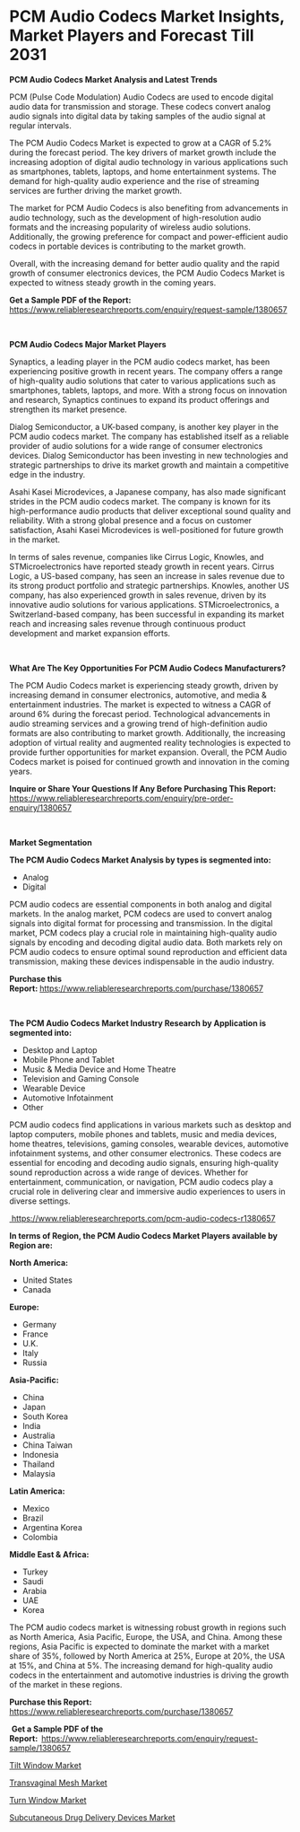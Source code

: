 <p><h1>PCM Audio Codecs Market Insights, Market Players and Forecast Till 2031</h1></p><p><strong>PCM Audio Codecs Market Analysis and Latest Trends</strong></p>
<p><p>PCM (Pulse Code Modulation) Audio Codecs are used to encode digital audio data for transmission and storage. These codecs convert analog audio signals into digital data by taking samples of the audio signal at regular intervals.</p><p>The PCM Audio Codecs Market is expected to grow at a CAGR of 5.2% during the forecast period. The key drivers of market growth include the increasing adoption of digital audio technology in various applications such as smartphones, tablets, laptops, and home entertainment systems. The demand for high-quality audio experience and the rise of streaming services are further driving the market growth.</p><p>The market for PCM Audio Codecs is also benefiting from advancements in audio technology, such as the development of high-resolution audio formats and the increasing popularity of wireless audio solutions. Additionally, the growing preference for compact and power-efficient audio codecs in portable devices is contributing to the market growth.</p><p>Overall, with the increasing demand for better audio quality and the rapid growth of consumer electronics devices, the PCM Audio Codecs Market is expected to witness steady growth in the coming years.</p></p>
<p><strong>Get a Sample PDF of the Report:&nbsp;</strong> <a href="https://www.reliableresearchreports.com/enquiry/request-sample/1380657">https://www.reliableresearchreports.com/enquiry/request-sample/1380657</a></p>
<p>&nbsp;</p>
<p><strong>PCM Audio Codecs Major Market Players</strong></p>
<p><p>Synaptics, a leading player in the PCM audio codecs market, has been experiencing positive growth in recent years. The company offers a range of high-quality audio solutions that cater to various applications such as smartphones, tablets, laptops, and more. With a strong focus on innovation and research, Synaptics continues to expand its product offerings and strengthen its market presence.</p><p>Dialog Semiconductor, a UK-based company, is another key player in the PCM audio codecs market. The company has established itself as a reliable provider of audio solutions for a wide range of consumer electronics devices. Dialog Semiconductor has been investing in new technologies and strategic partnerships to drive its market growth and maintain a competitive edge in the industry.</p><p>Asahi Kasei Microdevices, a Japanese company, has also made significant strides in the PCM audio codecs market. The company is known for its high-performance audio products that deliver exceptional sound quality and reliability. With a strong global presence and a focus on customer satisfaction, Asahi Kasei Microdevices is well-positioned for future growth in the market.</p><p>In terms of sales revenue, companies like Cirrus Logic, Knowles, and STMicroelectronics have reported steady growth in recent years. Cirrus Logic, a US-based company, has seen an increase in sales revenue due to its strong product portfolio and strategic partnerships. Knowles, another US company, has also experienced growth in sales revenue, driven by its innovative audio solutions for various applications. STMicroelectronics, a Switzerland-based company, has been successful in expanding its market reach and increasing sales revenue through continuous product development and market expansion efforts.</p></p>
<p>&nbsp;</p>
<p><strong>What Are The Key Opportunities For PCM Audio Codecs Manufacturers?</strong></p>
<p><p>The PCM Audio Codecs market is experiencing steady growth, driven by increasing demand in consumer electronics, automotive, and media & entertainment industries. The market is expected to witness a CAGR of around 6% during the forecast period. Technological advancements in audio streaming services and a growing trend of high-definition audio formats are also contributing to market growth. Additionally, the increasing adoption of virtual reality and augmented reality technologies is expected to provide further opportunities for market expansion. Overall, the PCM Audio Codecs market is poised for continued growth and innovation in the coming years.</p></p>
<p><strong>Inquire or Share Your Questions If Any Before Purchasing This Report:</strong> <a href="https://www.reliableresearchreports.com/enquiry/pre-order-enquiry/1380657">https://www.reliableresearchreports.com/enquiry/pre-order-enquiry/1380657</a></p>
<p>&nbsp;</p>
<p><strong>Market Segmentation</strong></p>
<p><strong>The PCM Audio Codecs Market Analysis by types is segmented into:</strong></p>
<p><ul><li>Analog</li><li>Digital</li></ul></p>
<p><p>PCM audio codecs are essential components in both analog and digital markets. In the analog market, PCM codecs are used to convert analog signals into digital format for processing and transmission. In the digital market, PCM codecs play a crucial role in maintaining high-quality audio signals by encoding and decoding digital audio data. Both markets rely on PCM audio codecs to ensure optimal sound reproduction and efficient data transmission, making these devices indispensable in the audio industry.</p></p>
<p><strong>Purchase this Report:&nbsp;</strong><a href="https://www.reliableresearchreports.com/purchase/1380657">https://www.reliableresearchreports.com/purchase/1380657</a></p>
<p>&nbsp;</p>
<p><strong>The PCM Audio Codecs Market Industry Research by Application is segmented into:</strong></p>
<p><ul><li>Desktop and Laptop</li><li>Mobile Phone and Tablet</li><li>Music & Media Device and Home Theatre</li><li>Television and Gaming Console</li><li>Wearable Device</li><li>Automotive Infotainment</li><li>Other</li></ul></p>
<p><p>PCM audio codecs find applications in various markets such as desktop and laptop computers, mobile phones and tablets, music and media devices, home theatres, televisions, gaming consoles, wearable devices, automotive infotainment systems, and other consumer electronics. These codecs are essential for encoding and decoding audio signals, ensuring high-quality sound reproduction across a wide range of devices. Whether for entertainment, communication, or navigation, PCM audio codecs play a crucial role in delivering clear and immersive audio experiences to users in diverse settings.</p></p>
<p><a href="https://www.reliableresearchreports.com/pcm-audio-codecs-r1380657">&nbsp;https://www.reliableresearchreports.com/pcm-audio-codecs-r1380657</a></p>
<p><strong>In terms of Region, the PCM Audio Codecs Market Players available by Region are:</strong></p>
<p>
    <p> <strong> North America: </strong>
        <ul>
            <li>United States</li>
            <li>Canada</li>
        </ul>
        </p> 
    <p> <strong> Europe: </strong>
        <ul>
            <li>Germany</li>
            <li>France</li>
            <li>U.K.</li>
            <li>Italy</li>
            <li>Russia</li>
        </ul>
        </p> 
    <p> <strong> Asia-Pacific: </strong>
        <ul>
            <li>China</li>
            <li>Japan</li>
            <li>South Korea</li>
            <li>India</li>
            <li>Australia</li>
            <li>China Taiwan</li>
            <li>Indonesia</li>
            <li>Thailand</li>
            <li>Malaysia</li>
        </ul>
        </p> 
    <p> <strong> Latin America: </strong>
        <ul>
            <li>Mexico</li>
            <li>Brazil</li>
            <li>Argentina Korea</li>
            <li>Colombia</li>
        </ul>
        </p> 
    <p> <strong> Middle East & Africa: </strong>
        <ul>
            <li>Turkey</li>
            <li>Saudi</li>
            <li>Arabia</li>
            <li>UAE</li>
            <li>Korea</li>
        </ul>
    </p>
    </p>
<p><p>The PCM audio codecs market is witnessing robust growth in regions such as North America, Asia Pacific, Europe, the USA, and China. Among these regions, Asia Pacific is expected to dominate the market with a market share of 35%, followed by North America at 25%, Europe at 20%, the USA at 15%, and China at 5%. The increasing demand for high-quality audio codecs in the entertainment and automotive industries is driving the growth of the market in these regions.</p></p>
<p><strong>Purchase this Report: </strong><a href="https://www.reliableresearchreports.com/purchase/1380657">https://www.reliableresearchreports.com/purchase/1380657</a></p>
<p>&nbsp;<strong>Get a Sample PDF of the Report:&nbsp;&nbsp;</strong><a href="https://www.reliableresearchreports.com/enquiry/request-sample/1380657">https://www.reliableresearchreports.com/enquiry/request-sample/1380657</a></p>
<p><strong></strong></p>
<p><p><a href="https://github.com/hannahforsyth9786/Market-Research-Report-List-1/blob/main/tilt-window-market.md">Tilt Window Market</a></p><p><a href="https://www.linkedin.com/pulse/exploring-transvaginal-mesh-market-dynamics-global-trends-future-qiq0f?trackingId=imXP5Fk4ruVSm6uJ8uB16Q%3D%3D">Transvaginal Mesh Market</a></p><p><a href="https://github.com/daveutchsj/Market-Research-Report-List-1/blob/main/turn-window-market.md">Turn Window Market</a></p><p><a href="https://www.linkedin.com/pulse/subcutaneous-drug-delivery-devices-market-size-growth-trends-ceewf?trackingId=RiqZmGARPjmbhG77tKtFFw%3D%3D">Subcutaneous Drug Delivery Devices Market</a></p></p>
